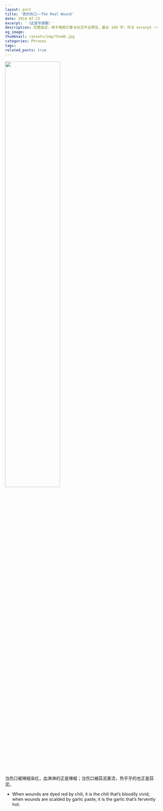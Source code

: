 ```yaml
---
layout: post
title: '真的伤口——The Real Wound'
date: 2014-07-23
excerpt: '（这里写摘要）'
description: 完整描述，用于搜索引擎与社交平台预览，最长 160 字，可与 excerpt 一致
og_image: 
thumbnail: /assets/img/thumb.jpg
categories: Phrases
tags: 
related_posts: true
---
```


<img src="{{ '/assets/img/blog/xxxxxxxx' | relative_url }}" style="width:60%;">

当伤口被辣椒染红，血淋淋的正是辣椒；当伤口被蒜泥裹烫，热乎乎的也正是蒜泥。

- When wounds are dyed red by chili, it is the chili that’s bloodily vivid; when wounds are scalded by garlic paste, it is the garlic that’s fervently hot.
